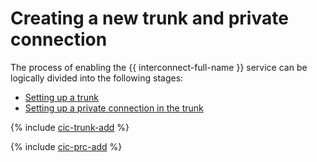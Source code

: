 # Creating a new trunk and private connection

The process of enabling the {{ interconnect-full-name }} service can be logically divided into the following stages:
* [Setting up a trunk](#trunk-create)
* [Setting up a private connection in the trunk](#prc-create)

{% include [cic-trunk-add](../../_includes/interconnect/trunk-add.md) %}

{% include [cic-prc-add](../../_includes/interconnect/prc-add.md) %}

